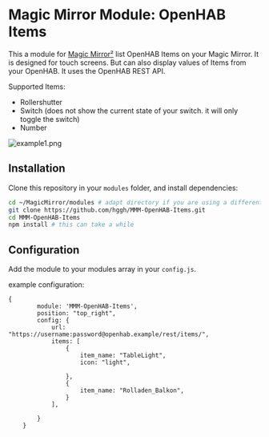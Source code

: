 # Magic Mirror Module: OpenHAB Items

This a module for [Magic Mirror²](https://github.com/MichMich/MagicMirror) list OpenHAB Items on your Magic Mirror. It is designed for touch screens. But can also display values of Items from your OpenHAB. It uses the OpenHAB REST API.

Supported Items:
 * Rollershutter
 * Switch (does not show the current state of your switch. it will only toggle the switch)
 * Number

![example1.png](https://raw.githubusercontent.com/hggh/MMM-OpenHAB-Items/main/img/example1.png)

## Installation

Clone this repository in your `modules` folder, and install dependencies:
```bash
cd ~/MagicMirror/modules # adapt directory if you are using a different one
git clone https://github.com/hggh/MMM-OpenHAB-Items.git
cd MMM-OpenHAB-Items
npm install # this can take a while
```
## Configuration

Add the module to your modules array in your `config.js`.

example configuration:

```
{
		module: 'MMM-OpenHAB-Items',
		position: "top_right",
		config: {
			url: "https://username:password@openhab.example/rest/items/",
			items: [
				{
					item_name: "TableLight",
					icon: "light",
					
				},
				{
					item_name: "Rolladen_Balkon",
				}
			],
                
		}	
	}
```
